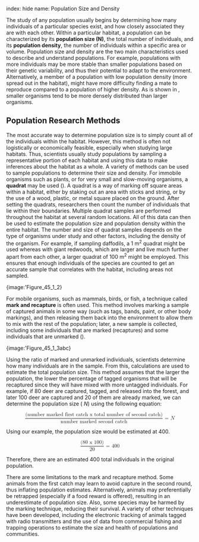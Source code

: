 index: hide
name: Population Size and Density

The study of any population usually begins by determining how many individuals of a particular species exist, and how closely associated they are with each other. Within a particular habitat, a population can be characterized by its  **population size (N)**, the total number of individuals, and its  **population density**, the number of individuals within a specific area or volume. Population size and density are the two main characteristics used to describe and understand populations. For example, populations with more individuals may be more stable than smaller populations based on their genetic variability, and thus their potential to adapt to the environment. Alternatively, a member of a population with low population density (more spread out in the habitat), might have more difficulty finding a mate to reproduce compared to a population of higher density. As is shown in , smaller organisms tend to be more densely distributed than larger organisms.

## Population Research Methods

The most accurate way to determine population size is to simply count all of the individuals within the habitat. However, this method is often not logistically or economically feasible, especially when studying large habitats. Thus, scientists usually study populations by sampling a representative portion of each habitat and using this data to make inferences about the habitat as a whole. A variety of methods can be used to sample populations to determine their size and density. For immobile organisms such as plants, or for very small and slow-moving organisms, a  **quadrat** may be used (). A quadrat is a way of marking off square areas within a habitat, either by staking out an area with sticks and string, or by the use of a wood, plastic, or metal square placed on the ground. After setting the quadrats, researchers then count the number of individuals that lie within their boundaries. Multiple quadrat samples are performed throughout the habitat at several random locations. All of this data can then be used to estimate the population size and population density within the entire habitat. The number and size of quadrat samples depends on the type of organisms under study and other factors, including the density of the organism. For example, if sampling daffodils, a 1 m<sup>2</sup> quadrat might be used whereas with giant redwoods, which are larger and live much further apart from each other, a larger quadrat of 100 m<sup>2</sup> might be employed. This ensures that enough individuals of the species are counted to get an accurate sample that correlates with the habitat, including areas not sampled.


{image:'Figure_45_1_2}
        

For mobile organisms, such as mammals, birds, or fish, a technique called  **mark and recapture** is often used. This method involves marking a sample of captured animals in some way (such as tags, bands, paint, or other body markings), and then releasing them back into the environment to allow them to mix with the rest of the population; later, a new sample is collected, including some individuals that are marked (recaptures) and some individuals that are unmarked ().


{image:'Figure_45_1_3abc}
        

Using the ratio of marked and unmarked individuals, scientists determine how many individuals are in the sample. From this, calculations are used to estimate the total population size. This method assumes that the larger the population, the lower the percentage of tagged organisms that will be recaptured since they will have mixed with more untagged individuals. For example, if 80 deer are captured, tagged, and released into the forest, and later 100 deer are captured and 20 of them are already marked, we can determine the population size ( *N*) using the following equation:

<math display="block" xmlns:q="http://cnx.rice.edu/qml/1.0" xmlns:m="http://www.w3.org/1998/Math/MathML" xmlns:bib="http://bibtexml.sf.net/" xmlns:md="http://cnx.rice.edu/mdml" xmlns="http://cnx.rice.edu/cnxml"> <mrow>  <mfrac>   <mrow>    <mtext>(number marked first catch x total number of second catch)</mtext>   </mrow>   <mrow>    <mtext>number marked second catch</mtext>   </mrow>  </mfrac>  <mtext> = </mtext><mi>N</mi> </mrow></math>

Using our example, the population size would be estimated at 400.

<math display="block" xmlns:q="http://cnx.rice.edu/qml/1.0" xmlns:m="http://www.w3.org/1998/Math/MathML" xmlns:bib="http://bibtexml.sf.net/" xmlns:md="http://cnx.rice.edu/mdml" xmlns="http://cnx.rice.edu/cnxml"> <mrow>  <mfrac>   <mrow>    <mtext>(80 x 100)</mtext>   </mrow>   <mrow>    <mtext>20</mtext>   </mrow>  </mfrac>  <mtext> = 400</mtext> </mrow></math>

Therefore, there are an estimated 400 total individuals in the original population.

There are some limitations to the mark and recapture method. Some animals from the first catch may learn to avoid capture in the second round, thus inflating population estimates. Alternatively, animals may preferentially be retrapped (especially if a food reward is offered), resulting in an underestimate of population size. Also, some species may be harmed by the marking technique, reducing their survival. A variety of other techniques have been developed, including the electronic tracking of animals tagged with radio transmitters and the use of data from commercial fishing and trapping operations to estimate the size and health of populations and communities.
